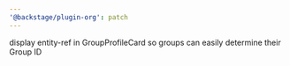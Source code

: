 ```yaml
---
'@backstage/plugin-org': patch
---
```


display entity-ref in GroupProfileCard so groups can easily determine their Group ID
